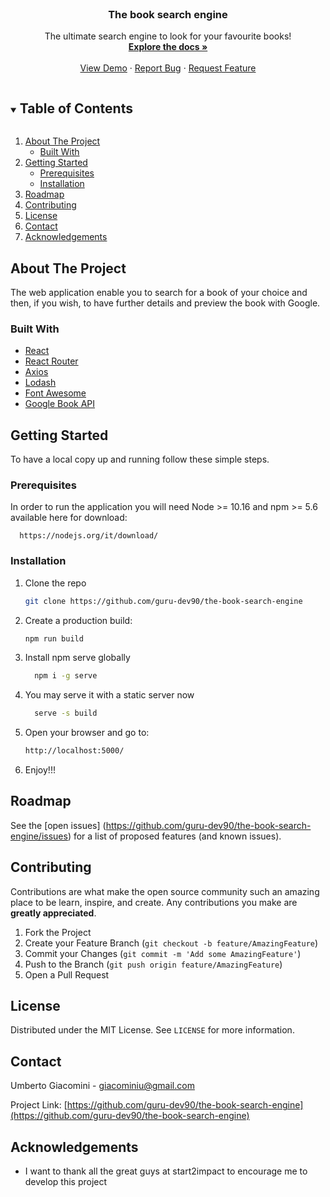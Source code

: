 

<br />
<p align="center">

  <h3 align="center">The book search engine</h3>

  <p align="center">
    The ultimate search engine to look for your favourite books!
    <br />
    <a href="https://github.com/guru-dev90/the-book-search-engine"><strong>Explore the docs »</strong></a>
    <br />
    <br />
    <a href="https://the-book-search-engine.web.app/">View Demo</a>
    ·
    <a href="https://github.com/guru-dev90/the-book-search-engine/issues">Report Bug</a>
    ·
    <a href="https://github.com/guru-dev90/the-book-search-engine/issues">Request Feature</a>
  </p>
</p>



<!-- TABLE OF CONTENTS -->
<details open="open">
  <summary><h2 style="display: inline-block">Table of Contents</h2></summary>
  <ol>
    <li>
      <a href="#about-the-project">About The Project</a>
      <ul>
        <li><a href="#built-with">Built With</a></li>
      </ul>
    </li>
    <li>
      <a href="#getting-started">Getting Started</a>
      <ul>
        <li><a href="#prerequisites">Prerequisites</a></li>
        <li><a href="#installation">Installation</a></li>
      </ul>
    </li>
    <li><a href="#roadmap">Roadmap</a></li>
    <li><a href="#contributing">Contributing</a></li>
    <li><a href="#license">License</a></li>
    <li><a href="#contact">Contact</a></li>
    <li><a href="#acknowledgements">Acknowledgements</a></li>
  </ol>
</details>



<!-- ABOUT THE PROJECT -->
## About The Project


The web application enable you to search for a book of your choice and then, if you wish, to have further details and preview the book with Google.



### Built With

* [React](https://it.reactjs.org/)
* [React Router](https://reactrouter.com/)
* [Axios](https://www.npmjs.com/package/axios)
* [Lodash](https://lodash.com/)
* [Font Awesome](https://fontawesome.com/)
* [Google Book API](https://developers.google.com/books/docs/overview)





<!-- GETTING STARTED -->
## Getting Started

To have a local copy up and running follow these simple steps.

### Prerequisites

In order to run the application you will need Node >= 10.16 and npm >= 5.6 available here for download:

      https://nodejs.org/it/download/


### Installation

1. Clone the repo
   ```sh
   git clone https://github.com/guru-dev90/the-book-search-engine
   ```

2. Create a production build:

	  ```sh
   npm run build
   ```

3. Install npm serve globally
   ```sh
	 npm i -g serve
   ```
	 
3. You may serve it with a static server now
   ```sh
	 serve -s build
   ```
	 
4. Open your browser and go to:
   ```sh
   http://localhost:5000/
   ```

5. Enjoy!!!
	 
	 
<!-- ROADMAP -->
## Roadmap

See the [open issues] (https://github.com/guru-dev90/the-book-search-engine/issues) for a list of proposed features (and known issues).



<!-- CONTRIBUTING -->
## Contributing

Contributions are what make the open source community such an amazing place to be learn, inspire, and create. Any contributions you make are **greatly appreciated**.

1. Fork the Project
2. Create your Feature Branch (`git checkout -b feature/AmazingFeature`)
3. Commit your Changes (`git commit -m 'Add some AmazingFeature'`)
4. Push to the Branch (`git push origin feature/AmazingFeature`)
5. Open a Pull Request



<!-- LICENSE -->
## License

Distributed under the MIT License. See `LICENSE` for more information.



<!-- CONTACT -->
## Contact

Umberto Giacomini - giacominiu@gmail.com

Project Link: [https://github.com/guru-dev90/the-book-search-engine](https://github.com/guru-dev90/the-book-search-engine)



<!-- ACKNOWLEDGEMENTS -->
## Acknowledgements

* I want to thank all the great guys at start2impact to encourage me to develop this project




